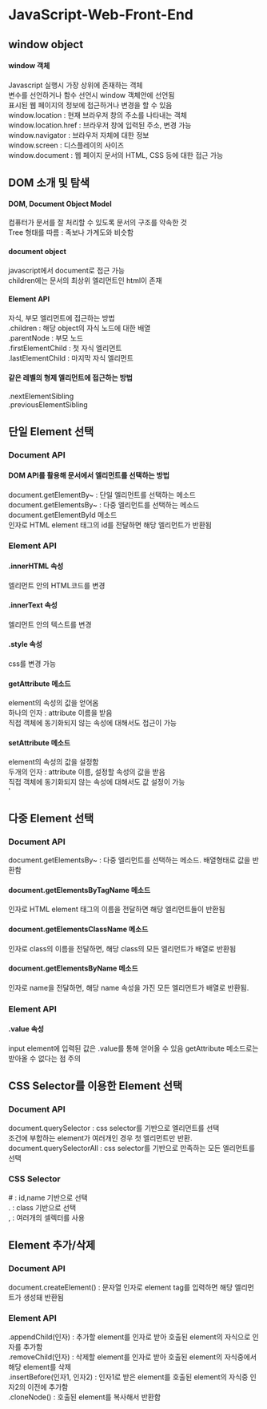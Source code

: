 # JavaScript-Web-Front-End

## window object
#### window 객체
Javascript 실행시 가장 상위에 존재하는 객체<br>
변수를 선언하거나 함수 선언시 window 객체안에 선언됨<br>
표시된 웹 페이지의 정보에 접근하거나 변경을 할 수 있음<br>
window.location : 현재 브라우저 창의 주소를 나타내는 객체<br>
window.location.href : 브라우저 창에 입력된 주소, 변경 가능<br>
window.navigator : 브라우저 자체에 대한 정보<br>
window.screen : 디스플레이의 사이즈<br>
window.document : 웹 페이지 문서의 HTML, CSS 등에 대한 접근 가능<br>


## DOM 소개 및 탐색
#### DOM, Document Object Model
컴퓨터가 문서를 잘 처리할 수 있도록 문서의 구조를 약속한 것<br>
Tree 형태를 따름 : 족보나 가계도와 비슷함<br>

#### document object
javascript에서 document로 접근 가능<br>
children에는 문서의 최상위 엘리먼트인 html이 존재<br>
#### Element API
자식, 부모 엘리먼트에 접근하는 방법<br>
.children : 해당 object의 자식 노드에 대한 배열<br>
.parentNode : 부모 노드<br>
.firstElementChild : 첫 자식 엘리먼트<br>
.lastElementChild : 마지막 자식 엘리먼트<br>
#### 같은 레벨의 형제 엘리먼트에 접근하는 방법
.nextElementSibling<br>
.previousElementSibling<br>


## 단일 Element 선택
### Document API
#### DOM API를 활용해 문서에서 엘리먼트를 선택하는 방법
document.getElementBy~ : 단일 엘리먼트를 선택하는 메소드<br>
document.getElementsBy~ : 다중 엘리먼트를 선택하는 메소드<br>
document.getElementById 메소드<br>
인자로 HTML element 태그의 id를 전달하면 해당 엘리먼트가 반환됨<br>

### Element API
#### .innerHTML 속성
엘리먼트 안의 HTML코드를 변경<br>

#### .innerText 속성
엘리먼트 안의 텍스트를 변경<br>

#### .style 속성
css를 변경 가능<br>

#### getAttribute 메소드
element의 속성의 값을 얻어옴<br>
하나의 인자 : attribute 이름을 받음<br>
직접 객체에 동기화되지 않는 속성에 대해서도 접근이 가능<br>

#### setAttribute 메소드
element의 속성의 값을 설정함<br>
두개의 인자 : attribute 이름, 설정할 속성의 값을 받음<br>
직접 객체에 동기화되지 않는 속성에 대해서도 값 설정이 가능<br>'


## 다중 Element 선택
### Document API
document.getElementsBy~ : 다중 엘리먼트를 선택하는 메소드. 배열형태로 값을 반환함<br>

#### document.getElementsByTagName 메소드
인자로 HTML element 태그의 이름을 전달하면 해당 엘리먼트들이 반환됨<br>
#### document.getElementsClassName 메소드
인자로 class의 이름을 전달하면, 해당 class의 모든 엘리먼트가 배열로 반환됨<br>
#### document.getElementsByName 메소드
인자로 name을 전달하면, 해당 name 속성을 가진 모든 엘리먼트가 배열로 반환됨.<br>

### Element API
#### .value 속성
input element에 입력된 값은 .value를 통해 얻어올 수 있음
getAttribute 메소드로는 받아올 수 없다는 점 주의


## CSS Selector를 이용한 Element 선택
### Document API
document.querySelector : css selector를 기반으로 엘리먼트를 선택<br>
조건에 부합하는 element가 여러개인 경우 첫 엘리먼트만 반환.<br>
document.querySelectorAll : css selector를 기반으로 만족하는 모든 엘리먼트를 선택<br>

### CSS Selector
\# : id,name 기반으로 선택<br>
. : class 기반으로 선택<br>
, : 여러개의 셀렉터를 사용<br>


## Element 추가/삭제
### Document API
document.createElement() : 문자열 인자로 element tag를 입력하면 해당 엘리먼트가 생성돼 반환됨<br>

### Element API
.appendChild(인자) : 추가할 element를 인자로 받아 호출된 element의 자식으로 인자를 추가함<br>
.removeChild(인자) : 삭제할 element를 인자로 받아 호출된 element의 자식중에서 해당 element를 삭제<br>
.insertBefore(인자1, 인자2) : 인자1로 받은 element를 호출된 element의 자식중 인자2의 이전에 추가함<br>
.cloneNode() : 호출된 element를 복사해서 반환함<br>




